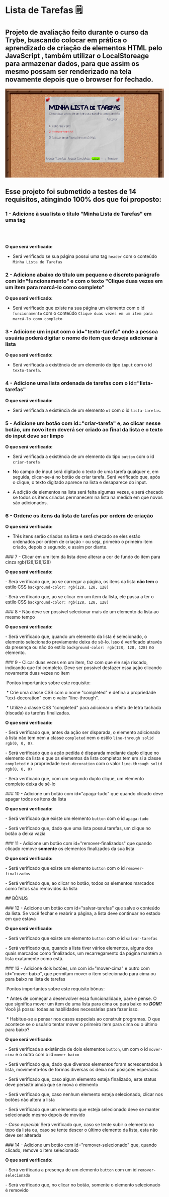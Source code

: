 # Lista de Tarefas  :spiral_notepad: 

## Projeto de avaliação feito durante o curso da Trybe, buscando colocar em prática o aprendizado de criação de elementos HTML pelo JavaScript , também utilizar o LocalStoreage para armazenar dados, para que assim os mesmo possam ser renderizado na tela novamente depois que o browser for fechado.



<img src= "./images/imagem-projeto.png" > 



## Esse projeto foi submetido a testes de 14 requisitos, atingindo 100% dos que foi proposto:



### 1 - Adicione à sua lista o título "Minha Lista de Tarefas" em uma tag <header>



**O que será verificado:**



- Será verificado se sua página possui uma tag `header` com o conteúdo `Minha Lista de Tarefas`



### 2 - Adicione abaixo do título um pequeno e discreto parágrafo com id="funcionamento" e com o texto "Clique duas vezes em um item para marcá-lo como completo"



**O que será verificado:**



- Será verificado que existe na sua página um elemento com o id `funcionamento` com o conteúdo `Clique duas vezes em um item para marcá-lo como completo`



### 3 - Adicione um input com o id="texto-tarefa" onde a pessoa usuária poderá digitar o nome do item que deseja adicionar à lista



**O que será verificado:**



- Será verificada a existência de um elemento do tipo `input` com o id `texto-tarefa`.



### 4 - Adicione uma lista ordenada de tarefas com o id="lista-tarefas"



**O que será verificado:**



- Será verificada a existência de um elemento `ol` com o id `lista-tarefas`.



### 5 - Adicione um botão com id="criar-tarefa" e, ao clicar nesse botão, um novo item deverá ser criado ao final da lista e o texto do input deve ser limpo



**O que será verificado:**



- Será verificada a existência de um elemento do tipo `button` com o id `criar-tarefa`



- No campo de input será digitado o texto de uma tarefa qualquer e, em seguida, clicar-se-á no botão de criar tarefa. Será verificado que, após o clique, o texto digitado aparece na lista e desaparece do input.



- A adição de elementos na lista será feita algumas vezes, e será checado se todos os itens criados permanecem na lista na medida em que novos são adicionados.



### 6 - Ordene os itens da lista de tarefas por ordem de criação



**O que será verificado:**



- Três itens serão criados na lista e será checado se eles estão ordenados por ordem de criação - ou seja, primeiro o primeiro item criado, depois o segundo, e assim por diante.



\### 7 - Clicar em um item da lista deve alterar a cor de fundo do item para cinza rgb(128,128,128)



**O que será verificado:**



\- Será verificado que, ao se carregar a página, os itens da lista **não tem** o estilo CSS `background-color: rgb(128, 128, 128)`



\- Será verificado que, ao se clicar em um item da lista, ele passa a ter o estilo CSS `background-color: rgb(128, 128, 128)`



\### 8 - Não deve ser possível selecionar mais de um elemento da lista ao mesmo tempo



**O que será verificado:**



\- Será verificado que, quando um elemento da lista é selecionado, o elemento selecionado previamente deixa de sê-lo. Isso é verificado através da presença ou não do estilo `background-color: rgb(128, 128, 128)` no elemento.



\### 9 - Clicar duas vezes em um item, faz com que ele seja riscado, indicando que foi completo. Deve ser possível desfazer essa ação clicando novamente duas vezes no item



​    Pontos importantes sobre este requisito:



​    \* Crie uma classe CSS com o nome "completed" e defina a propriedade "text-decoration" com o valor "line-through".



​    \* Utilize a classe CSS "completed" para adicionar o efeito de letra tachada (riscada) às tarefas finalizadas.



**O que será verificado:**



\- Será verificado que, antes da ação ser disparada, o elemento adicionado à lista não tem nem a classe `completed` nem o estilo `line-through solid rgb(0, 0, 0)`.



\- Será verificado que a ação pedida é disparada mediante duplo clique no elemento da lista e que os elementos da lista completos tem em si a classe `completed` e a propriedade `text-decoration` com o valor `line-through solid rgb(0, 0, 0)`



\- Será verificado que, com um segundo duplo clique, um elemento completo deixa de sê-lo



\### 10 - Adicione um botão com id="apaga-tudo" que quando clicado deve apagar todos os itens da lista



**O que será verificado:**



\- Será verificado que existe um elemento `button` com o id `apaga-tudo`



\- Será verificado que, dado que uma lista possui tarefas, um clique no botão a deixa vazia



\### 11 - Adicione um botão com id="remover-finalizados" que quando clicado remove **somente** os elementos finalizados da sua lista



**O que será verificado:**



\- Será verificado que existe um elemento `button` com o id `remover-finalizados`



\- Será verificado que, ao clicar no botão, todos os elementos marcados como feitos são removidos da lista



\## BÔNUS



\### 12 - Adicione um botão com id="salvar-tarefas" que salve o conteúdo da lista. Se você fechar e reabrir a página, a lista deve continuar no estado em que estava



**O que será verificado:**



\- Será verificado que existe um elemento `button` com o id `salvar-tarefas`



\- Será verificado que, quando a lista tiver vários elementos, alguns dos quais marcados como finalizados, um recarregamento da página mantém a lista exatamente como está.



\### 13 - Adicione dois botões, um com id="mover-cima" e outro com id="mover-baixo", que permitam mover o item selecionado para cima ou para baixo na lista de tarefas



​    Pontos importantes sobre este requisito bônus:



​    \* Antes de começar a desenvolver essa funcionalidade, pare e pense. O que significa mover um item de uma lista para cima ou para baixo no **_DOM_**? Você já possui todas as habilidades necessárias para fazer isso.



​    \* Habitue-se a pensar nos casos especiais ao construir programas. O que acontece se o usuário tentar mover o primeiro item para cima ou o último para baixo?



**O que será verificado:**



\- Será verificada a existência de dois elementos `button`, um com o id `mover-cima` e o outro com o id `mover-baixo`



\- Será verificado que, dado que diversos elementos foram acrescentados à lista, movimentá-los de formas diversas os deixa nas posições esperadas



\- Será verificado que, caso algum elemento esteja finalizado, este status deve persistir ainda que se mova o elemento



\- Será verificado que, caso nenhum elemento esteja selecionado, clicar nos botões não altera a lista



\- Será verificado que um elemento que esteja selecionado deve se manter selecionado mesmo depois de movido



\- _Caso especial!_ Será verificado que, caso se tente subir o elemento no topo da lista ou, caso se tente descer o último elemento da lista, esta não deve ser alterada



\### 14 - Adicione um botão com id="remover-selecionado" que, quando clicado, remove o item selecionado



**O que será verificado:**



\- Será verificada a presença de um elemento `button` com um id `remover-selecionado`



\- Será verificado que, no clicar no botão, somente o elemento selecionado é removido